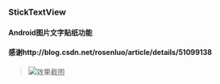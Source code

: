 ### StickTextView
#### Android图片文字贴纸功能
#### 感谢http://blog.csdn.net/rosenluo/article/details/51099138
> ![效果截图](https://github.com/hanbaokun/StickTextView/blob/master/Screenshot_2016-06-20.png)
